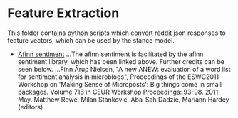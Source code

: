 # Feature Extraction

This folder contains python scripts which convert reddit json responses to feature vectors, which can be used by the stance model.

* [Afinn sentiment](https://github.com/fnielsen/afinn)
...The afinn sentiment is facilitated by the afinn sentiment library, which has been linked above. Further credits can be seen below.
...Finn Årup Nielsen, "A new ANEW: evaluation of a word list for sentiment analysis in microblogs", Proceedings of the ESWC2011 Workshop on 'Making Sense of Microposts': Big things come in small packages. Volume 718 in CEUR Workshop Proceedings: 93-98. 2011 May. Matthew Rowe, Milan Stankovic, Aba-Sah Dadzie, Mariann Hardey (editors)